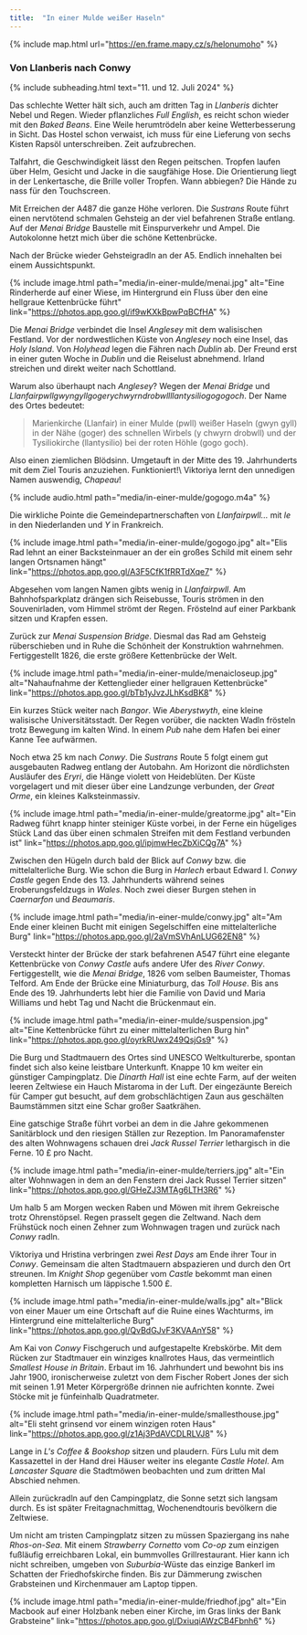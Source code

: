 ```yaml
---
title:  "In einer Mulde weißer Haseln"
---
```


{% include map.html url="https://en.frame.mapy.cz/s/helonumoho" %}

### Von Llanberis nach Conwy

{% include subheading.html text="11. und 12. Juli 2024" %}

Das schlechte Wetter hält sich, auch am dritten Tag in *Llanberis* dichter Nebel und Regen.
Wieder pflanzliches *Full English*, es reicht schon wieder mit den *Baked Beans*.
Eine Weile herumtrödeln aber keine Wetterbesserung in Sicht.
Das Hostel schon verwaist, ich muss für eine Lieferung von sechs Kisten Rapsöl unterschreiben.
Zeit aufzubrechen.

Talfahrt, die Geschwindigkeit lässt den Regen peitschen.
Tropfen laufen über Helm, Gesicht und Jacke in die saugfähige Hose.
Die Orientierung liegt in der Lenkertasche, die Brille voller Tropfen.
Wann abbiegen?
Die Hände zu nass für den Touchscreen.

Mit Erreichen der A487 die ganze Höhe verloren.
Die *Sustrans* Route führt einen nervtötend schmalen Gehsteig an der viel befahrenen Straße entlang.
Auf der *Menai Bridge* Baustelle mit Einspurverkehr und Ampel.
Die Autokolonne hetzt mich über die schöne Kettenbrücke.

Nach der Brücke wieder Gehsteigradln an der A5.
Endlich innehalten bei einem Aussichtspunkt.

{% include image.html path="media/in-einer-mulde/menai.jpg" alt="Eine Rinderherde auf einer Wiese, im Hintergrund ein Fluss über den eine hellgraue Kettenbrücke führt" link="https://photos.app.goo.gl/if9wKXkBpwPqBCfHA" %}

Die *Menai Bridge* verbindet die Insel *Anglesey* mit dem walisischen Festland.
Vor der nordwestlichen Küste von *Anglesey* noch eine Insel, das *Holy Island*.
Von *Holyhead* legen die Fähren nach *Dublin* ab.
Der Freund erst in einer guten Woche in *Dublin* und die Reiselust abnehmend.
Irland streichen und direkt weiter nach Schottland.

Warum also überhaupt nach *Anglesey*?
Wegen der *Menai Bridge* und *Llanfairpwll­gwyngyllgogery­chwyrndrobwll­llantysilio­gogogoch*.
Der Name des Ortes bedeutet:

>Marienkirche (Llanfair) in einer Mulde (pwll) weißer Haseln (gwyn gyll) in der Nähe (goger) des schnellen Wirbels (y chwyrn drobwll) und der Tysiliokirche (llantysilio) bei der roten Höhle (gogo goch).

Also einen ziemlichen Blödsinn.
Umgetauft in der Mitte des 19. Jahrhunderts mit dem Ziel Touris anzuziehen.
Funktioniert!\\
Viktoriya lernt den unnedigen Namen auswendig, *Chapeau*!

{% include audio.html path="media/in-einer-mulde/gogogo.m4a" %}

Die wirkliche Pointe die Gemeindepartnerschaften von *Llanfairpwll...* mit *le* in den Niederlanden und *Y* in Frankreich.

{% include image.html path="media/in-einer-mulde/gogogo.jpg" alt="Elis Rad lehnt an einer Backsteinmauer an der ein großes Schild mit einem sehr langen Ortsnamen hängt" link="https://photos.app.goo.gl/A3F5CfK1fRRTdXqe7" %}

Abgesehen vom langen Namen gibts wenig in *Llanfairpwll*.
Am Bahnhofsparkplatz drängen sich Reisebusse, Touris strömen in den Souvenirladen, vom Himmel strömt der Regen.
Fröstelnd auf einer Parkbank sitzen und Krapfen essen.

Zurück zur *Menai Suspension Bridge*.
Diesmal das Rad am Gehsteig rüberschieben und in Ruhe die Schönheit der Konstruktion wahrnehmen.
Fertiggestellt 1826, die erste größere Kettenbrücke der Welt.

{% include image.html path="media/in-einer-mulde/menaicloseup.jpg" alt="Nahaufnahme der Kettenglieder einer hellgrauen Kettenbrücke" link="https://photos.app.goo.gl/bTb1yJvzJLhKsdBK8" %}

Ein kurzes Stück weiter nach *Bangor*.
Wie *Aberystwyth*, eine kleine walisische Universitätsstadt.
Der Regen vorüber, die nackten Wadln frösteln trotz Bewegung im kalten Wind.
In einem *Pub* nahe dem Hafen bei einer Kanne Tee aufwärmen.

Noch etwa 25 km nach *Conwy*.
Die *Sustrans* Route 5 folgt einem gut ausgebauten Radweg entlang der Autobahn.
Am Horizont die nördlichsten Ausläufer des *Eryri*, die Hänge violett von Heideblüten.
Der Küste vorgelagert und mit dieser über eine Landzunge verbunden, der *Great Orme*, ein kleines Kalksteinmassiv.

{% include image.html path="media/in-einer-mulde/greatorme.jpg" alt="Ein Radweg führt knapp hinter steiniger Küste vorbei, in der Ferne ein hügeliges Stück Land das über einen schmalen Streifen mit dem Festland verbunden ist" link="https://photos.app.goo.gl/ipjmwHecZbXiCQg7A" %}

Zwischen den Hügeln durch bald der Blick auf *Conwy* bzw. die mittelalterliche Burg.
Wie schon die Burg in *Harlech* erbaut Edward I. *Conwy Castle* gegen Ende des 13. Jahrhunderts während seines Eroberungsfeldzugs in *Wales*.
Noch zwei dieser Burgen stehen in *Caernarfon* und *Beaumaris*.

{% include image.html path="media/in-einer-mulde/conwy.jpg" alt="Am Ende einer kleinen Bucht mit einigen Segelschiffen eine mittelalterliche Burg" link="https://photos.app.goo.gl/2aVmSVhAnLUG62EN8" %}

Versteckt hinter der Brücke der stark befahrenen A547 führt eine elegante Kettenbrücke von *Conwy Castle* aufs andere Ufer des *River Conwy*.
Fertiggestellt, wie die *Menai Bridge*, 1826 vom selben Baumeister, Thomas Telford.
Am Ende der Brücke eine Miniaturburg, das *Toll House*.
Bis ans Ende des 19. Jahrhunderts lebt hier die Familie von David und Maria Williams und hebt Tag und Nacht die Brückenmaut ein.

{% include image.html path="media/in-einer-mulde/suspension.jpg" alt="Eine Kettenbrücke führt zu einer mittelalterlichen Burg hin" link="https://photos.app.goo.gl/oyrkRUwx249QsjGs9" %}

Die Burg und Stadtmauern des Ortes sind UNESCO Weltkulturerbe, spontan findet sich also keine leistbare Unterkunft.
Knappe 10 km weiter ein günstiger Campingplatz.
Die *Dinarth Hall* ist eine echte Farm, auf der weiten leeren Zeltwiese ein Hauch Mistaroma in der Luft.
Der eingezäunte Bereich für Camper gut besucht, auf dem grobschlächtigen Zaun aus geschälten Baumstämmen sitzt eine Schar großer Saatkrähen.

Eine gatschige Straße führt vorbei an dem in die Jahre gekommenen Sanitärblock und den riesigen Ställen zur Rezeption.
Im Panoramafenster des alten Wohnwagens schauen drei *Jack Russel Terrier* lethargisch in die Ferne.
10 £ pro Nacht.

{% include image.html path="media/in-einer-mulde/terriers.jpg" alt="Ein alter Wohnwagen in dem an den Fenstern drei Jack Russel Terrier sitzen" link="https://photos.app.goo.gl/GHeZJ3MTAg6LTH3R6" %}

Um halb 5 am Morgen wecken Raben und Möwen mit ihrem Gekreische trotz Ohrenstöpsel.
Regen prasselt gegen die Zeltwand.
Nach dem Frühstück noch einen Zehner zum Wohnwagen tragen und zurück nach *Conwy* radln.

Viktoriya und Hristina verbringen zwei *Rest Days* am Ende ihrer Tour in *Conwy*. 
Gemeinsam die alten Stadtmauern abspazieren und durch den Ort streunen.
Im *Knight Shop* gegenüber vom *Castle* bekommt man einen kompletten Harnisch um läppische 1.500 £.

{% include image.html path="media/in-einer-mulde/walls.jpg" alt="Blick von einer Mauer um eine Ortschaft auf die Ruine eines Wachturms, im Hintergrund eine mittelalterliche Burg" link="https://photos.app.goo.gl/QvBdGJvF3KVAAnY58" %}

Am Kai von *Conwy* Fischgeruch und aufgestapelte Krebskörbe.
Mit dem Rücken zur Stadtmauer ein winziges knallrotes Haus, das vermeintlich *Smallest House in Britain*.
Erbaut im 16. Jahrhundert und bewohnt bis ins Jahr 1900, ironischerweise zuletzt von dem Fischer Robert Jones der sich mit seinen 1.91 Meter Körpergröße drinnen nie aufrichten konnte.
Zwei Stöcke mit je fünfeinhalb Quadratmeter.

{% include image.html path="media/in-einer-mulde/smallesthouse.jpg" alt="Eli steht grinsend vor einem winzigen roten Haus" link="https://photos.app.goo.gl/z1Aj3PdAVCDLRLVJ8" %}

Lange in *L's Coffee & Bookshop* sitzen und plaudern.
Fürs Lulu mit dem Kassazettel in der Hand drei Häuser weiter ins elegante *Castle Hotel*.
Am *Lancaster Square* die Stadtmöwen beobachten und zum dritten Mal Abschied nehmen.

Allein zurückradln auf den Campingplatz, die Sonne setzt sich langsam durch.
Es ist später Freitagnachmittag, Wochenendtouris bevölkern die Zeltwiese.

Um nicht am tristen Campingplatz sitzen zu müssen Spaziergang ins nahe *Rhos-on-Sea*.
Mit einem *Strawberry Cornetto* vom *Co-op* zum einzigen fußläufig erreichbaren Lokal, ein bummvolles Grillrestaurant.
Hier kann ich nicht schreiben, umgeben von *Suburbia*-Wüste das einzige Bankerl im Schatten der Friedhofskirche finden.
Bis zur Dämmerung zwischen Grabsteinen und Kirchenmauer am Laptop tippen.

{% include image.html path="media/in-einer-mulde/friedhof.jpg" alt="Ein Macbook auf einer Holzbank neben einer Kirche, im Gras links der Bank Grabsteine" link="https://photos.app.goo.gl/DxiuqiAWzCB4Fbnh6" %}

